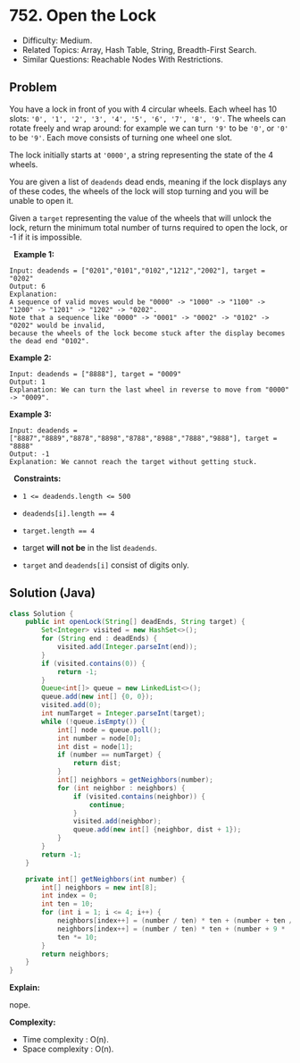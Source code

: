 # 752. Open the Lock

- Difficulty: Medium.
- Related Topics: Array, Hash Table, String, Breadth-First Search.
- Similar Questions: Reachable Nodes With Restrictions.

## Problem

You have a lock in front of you with 4 circular wheels. Each wheel has 10 slots: ```'0', '1', '2', '3', '4', '5', '6', '7', '8', '9'```. The wheels can rotate freely and wrap around: for example we can turn ```'9'``` to be ```'0'```, or ```'0'``` to be ```'9'```. Each move consists of turning one wheel one slot.

The lock initially starts at ```'0000'```, a string representing the state of the 4 wheels.

You are given a list of ```deadends``` dead ends, meaning if the lock displays any of these codes, the wheels of the lock will stop turning and you will be unable to open it.

Given a ```target``` representing the value of the wheels that will unlock the lock, return the minimum total number of turns required to open the lock, or -1 if it is impossible.

 
**Example 1:**

```
Input: deadends = ["0201","0101","0102","1212","2002"], target = "0202"
Output: 6
Explanation: 
A sequence of valid moves would be "0000" -> "1000" -> "1100" -> "1200" -> "1201" -> "1202" -> "0202".
Note that a sequence like "0000" -> "0001" -> "0002" -> "0102" -> "0202" would be invalid,
because the wheels of the lock become stuck after the display becomes the dead end "0102".
```

**Example 2:**

```
Input: deadends = ["8888"], target = "0009"
Output: 1
Explanation: We can turn the last wheel in reverse to move from "0000" -> "0009".
```

**Example 3:**

```
Input: deadends = ["8887","8889","8878","8898","8788","8988","7888","9888"], target = "8888"
Output: -1
Explanation: We cannot reach the target without getting stuck.
```

 
**Constraints:**


	
- ```1 <= deadends.length <= 500```
	
- ```deadends[i].length == 4```
	
- ```target.length == 4```
	
- target **will not be** in the list ```deadends```.
	
- ```target``` and ```deadends[i]``` consist of digits only.



## Solution (Java)

```java
class Solution {
    public int openLock(String[] deadEnds, String target) {
        Set<Integer> visited = new HashSet<>();
        for (String end : deadEnds) {
            visited.add(Integer.parseInt(end));
        }
        if (visited.contains(0)) {
            return -1;
        }
        Queue<int[]> queue = new LinkedList<>();
        queue.add(new int[] {0, 0});
        visited.add(0);
        int numTarget = Integer.parseInt(target);
        while (!queue.isEmpty()) {
            int[] node = queue.poll();
            int number = node[0];
            int dist = node[1];
            if (number == numTarget) {
                return dist;
            }
            int[] neighbors = getNeighbors(number);
            for (int neighbor : neighbors) {
                if (visited.contains(neighbor)) {
                    continue;
                }
                visited.add(neighbor);
                queue.add(new int[] {neighbor, dist + 1});
            }
        }
        return -1;
    }

    private int[] getNeighbors(int number) {
        int[] neighbors = new int[8];
        int index = 0;
        int ten = 10;
        for (int i = 1; i <= 4; i++) {
            neighbors[index++] = (number / ten) * ten + (number + ten / 10) % ten;
            neighbors[index++] = (number / ten) * ten + (number + 9 * (ten / 10)) % ten;
            ten *= 10;
        }
        return neighbors;
    }
}
```

**Explain:**

nope.

**Complexity:**

* Time complexity : O(n).
* Space complexity : O(n).
